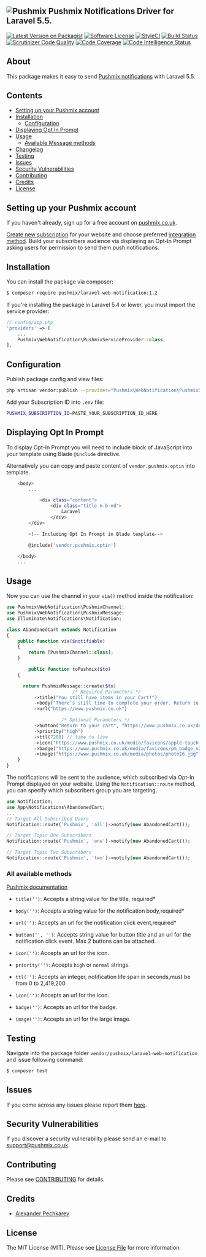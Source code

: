 ## ![Pushmix](https://www.pushmix.co.uk/media/favicons/favicon-32x32.png) Pushmix Notifications Driver for Laravel 5.5.

[![Latest Version on Packagist](https://img.shields.io/packagist/v/pushmix/laravel-web-notification.svg)](https://packagist.org/packages/pushmix/laravel-web-notification)
[![Software License](https://img.shields.io/badge/license-MIT-brightgreen.svg)](LICENSE.md)
[![StyleCI](https://github.styleci.io/repos/153896598/shield?branch=master)](https://github.styleci.io/repos/153896598)
[![Build Status](https://img.shields.io/travis/pushmix/laravel-web-notification/master.svg)](https://travis-ci.org/lpushmix/laravel-web-notification)
[![Scrutinizer Code Quality](https://scrutinizer-ci.com/g/pushmix/laravel-web-notification/badges/quality-score.png?b=master)](https://scrutinizer-ci.com/g/pushmix/laravel-web-notification/?branch=master)
[![Code Coverage](https://scrutinizer-ci.com/g/pushmix/laravel-web-notification/badges/coverage.png?b=master)](https://scrutinizer-ci.com/g/pushmix/laravel-web-notification/?branch=master)
[![Code Intelligence Status](https://scrutinizer-ci.com/g/pushmix/laravel-web-notification/badges/code-intelligence.svg?b=master)](https://scrutinizer-ci.com/code-intelligence)


## About

This package makes it easy to send [Pushmix notifications](https://www.pushmix.co.uk/docs/laravel-package) with Laravel 5.5.

## Contents

- [Setting up your Pushmix account](#setting-up-your-pushmix-account)
- [Installation](#installation)
	- [Configuration](#configuration)
- [Displaying Opt In Prompt](#displaying-opt-in-prompt)
- [Usage](#usage)
	- [Available Message methods](#all-available-methods)
- [Changelog](#changelog)
- [Testing](#testing)
- [Issues](#issues)
- [Security Vulnerabilities](#security-vulnerabilities)
- [Contributing](#contributing)
- [Credits](#credits)
- [License](#license)

## Setting up your Pushmix account

If you haven't already, sign up for a free account on [pushmix.co.uk](https://dash.pushmix.co.uk/register).

[Create new subscription](https://www.pushmix.co.uk/docs/create-subscription) for your website and choose preferred [integration method](https://www.pushmix.co.uk/docs/installation). Build your subscribers audience via displaying an Opt-In Prompt asking users for permission to send them push notifications.

## Installation

You can install the package via composer:

```bash
$ composer require pushmix/laravel-web-notification:1.2
```

If you're installing the package in Laravel 5.4 or lower, you must import the service provider:

```php
// config/app.php
'providers' => [
    ...
    Pushmix\WebNotification\PushmixServiceProvider::class,
],
```

## Configuration

Publish package config and view files:

```bash
php artisan vendor:publish --provider="Pushmix\WebNotification\PushmixServiceProvider"
```

Add your Subscription ID into `.env` file:

```bash
PUSHMIX_SUBSCRIPTION_ID=PASTE_YOUR_SUBSCRIPTION_ID_HERE
```



## Displaying Opt In Prompt

To display Opt-In Prompt you will need to include block of JavaScript into your template using Blade `@include` directive.

Alternatively you can copy and paste content of `vendor.pushmix.optin` into template.

```bash
    <body>
        ...

            <div class="content">
                <div class="title m-b-md">
                    Laravel
                </div>
        </div>

        <!-- Including Opt In Prompt in Blade template-->

        @include('vendor.pushmix.optin')

    </body>
    ...
```

## Usage

Now you can use the channel in your `via()` method inside the notification:

``` php
use Pushmix\WebNotification\PushmixChannel;
use Pushmix\WebNotification\PushmixMessage;
use Illuminate\Notifications\Notification;

class AbandonedCart extends Notification
{
    public function via($notifiable)
    {
        return [PushmixChannel::class];
    }

		public function toPushmix($to)
    {

      return PushmixMessage::create($to)
						/* Required Parameters */
          ->title("You still have items in your Cart!")
          ->body("There's still time to complete your order. Return to your cart?")
          ->url("https://www.pushmix.co.uk")

					/* Optional Parameters */
          ->button("Return to your cart", "https://www.pushmix.co.uk/docs") // button one
          ->priority("high")
          ->ttl(7200) // time to live
          ->icon("https://www.pushmix.co.uk/media/favicons/apple-touch-icon.png")
          ->badge("https://www.pushmix.co.uk/media/favicons/pm_badge_v2.png")
          ->image("https://www.pushmix.co.uk/media/photos/photo16.jpg");
    }
}
```

The notifications will be sent to the audience, which subscribed via Opt-In Prompt displayed on your website.
Using the `Notification::route` method, you can specify which subscribers group you are targeting.

```php
use Notification;
use App\Notifications\AbandonedCart;
...
// Target All Subscribed Users
Notification::route('Pushmix', 'all')->notify(new AbandonedCart());

// Target Topic One Subscribers
Notification::route('Pushmix', 'one')->notify(new AbandonedCart());

// Target Topic Two Subscribers
Notification::route('Pushmix', 'two')->notify(new AbandonedCart());


```
### All available methods

[Pushmix documentation](https://www.pushmix.co.uk/docs/api)

- `title('')`: Accepts a string value for the title, required*
- `body('')`: Accepts a string value for the notification body,required*
- `url('')`: Accepts an url for the notification click event,required*

- `button('', '')`: Accepts string value for button title and an url for the notification click event. Max 2 buttons can be attached.
- `icon('')`: Accepts an url for the icon.
- `priority('')`: Accepts `high` or `normal` strings.
- `ttl('')`: Accepts an integer, notification life span in seconds,must be from 0 to 2,419,200
- `icon('')`: Accepts an url for the icon.
- `badge('')`: Accepts an url for the badge.
- `image('')`: Accepts an url for the large image.


## Testing

Navigate into the package folder `vendor/pushmix/laravel-web-notification` and issue following command:

```bash
$ composer test
```


## Issues

If you come across any issues please report them [here](https://github.com/pushmix/laravel-web-notification/issues).

## Security Vulnerabilities
If you discover a security vulnerability please send an e-mail to support@pushmix.co.uk.

## Contributing

Please see [CONTRIBUTING](CONTRIBUTING.md) for details.

## Credits

- [Alexander Pechkarev](https://github.com/alexpechkarev)

## License

The MIT License (MIT). Please see [License File](LICENSE.md) for more information.

